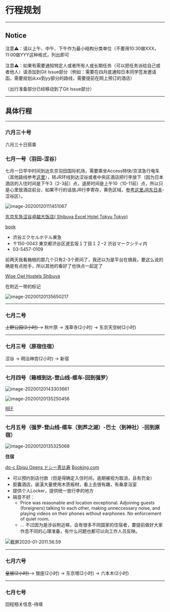 # 行程规划

---

## Notice 

注意⚠️：请以上午、中午、下午作为最小结构分类单位（不要用10:30做XXX，11:00做YYY这种格式，列出即可

注意⚠️：如果有需要通知特定人或者所有人或长期任务（可以把任务派给自己或者他人）请添加到Git Issue部分（例如：需要在四月底通知日本同学签发邀请函，需要规划从xx到yy部分的路线，需要提前在网上预订的酒店）

（出行准备部分已经移动到了Git Issue部分）

---

## 具体行程

---
### 六月三十号

六月三十日搭乘


### 七月一号（羽田-涩谷）

七月一日早中时间到达东京羽田国际机场，需要乘坐Access特快/京滨急行电车（其他路线参考[这里](https://tva1.sinaimg.cn/large/006tNbRwgy1gb1yduqvtuj31ae0u01kx.jpg)），转JR环线到达涩谷或者中央区酒店把行李放下（因为日本酒店的入住时间是下午3（2-3前）点，退房时间是上午10（10-11前）点，所以只是心里放酒店前台，如果不行的话放JR行李寄存，黄色区域，[参考这里JR东日本](https://www.jreast.co.jp/estation/stations/808.html)-涩谷区）。

![image-20200120111451067](https://tva1.sinaimg.cn/large/006tNbRwgy1gb2uuzcb5dj313y0u01ky.jpg)

[东京东急涩谷卓越大饭店( Shibuya Excel Hotel Tokyu Tokyo)](https://www.tokyuhotels.co.jp/shibuya-e/?utm_source=google&utm_medium=maps#)

[book](https://www.booking.com/hotel/jp/shibuya-excel-tokyu.en-gb.html?aid=1288246;label=metagha-link-mapresultsJP-hotel-2178478_dev-desktop_los-1_bw-163_dow-Wednesday_defdate-0_room-0_lang-en_curr-JPY_gstadt-3_rateid-0_aud-0_cid-_gacid-6623582119_mcid-10;sid=f65e5c744e9fe70549d3af783bad1ab3;all_sr_blocks=23569907_218371309_0_2_0%2C23569903_218371309_0_2_0;checkin=2020-07-01;checkout=2020-07-02;dest_id=-246227;dest_type=city;dist=0;group_adults=3;group_children=0;hapos=1;highlighted_blocks=23569907_218371309_0_2_0%2C23569903_218371309_0_2_0;hpos=1;no_rooms=1;req_adults=3;req_children=0;room1=A%2CA%2CA;sb_price_type=total;sr_order=popularity;sr_pri_blocks=23569907_218371309_0_2_0__2539999%2C23569903_218371309_0_2_0__2239999;srepoch=1579499875;srpvid=3b3629f1b3180097;type=total;ucfs=1&#hotelTmpl)

- 渋谷エクセルホテル東急
- 〒150-0043 東京都渋谷区道玄坂１丁目１２−2 渋谷マークシティ内
- 03-5457-0109

前两天我看箱根的那几个只有2-3个房间了，我还以为是平台在搞我，要这么说的确是有点抢手，所以其他的看好了也快点一起定了

[Wise Owl Hostels Shibuya](https://www.booking.com/hotel/jp/wise-owl-hostels-shibuya.en-gb.html?aid=1288246;label=metagha-link-mapresultsJP-hotel-2263091_dev-desktop_los-1_bw-163_dow-Wednesday_defdate-0_room-0_lang-en_curr-JPY_gstadt-3_rateid-0_aud-0_cid-_gacid-6623582119_mcid-10;sid=f65e5c744e9fe70549d3af783bad1ab3;all_sr_blocks=226309105_106405332_0_0_0;checkin=2020-07-01;checkout=2020-07-02;dest_id=-246227;dest_type=city;dist=0;group_adults=3;group_children=0;hapos=1;highlighted_blocks=226309105_106405332_0_0_0;hpos=1;no_rooms=1;req_adults=3;req_children=0;room1=A%2CA%2CA%2C;sb_price_type=total;sr_order=popularity;sr_pri_blocks=226309105_106405332_0_0_0__2000000;srepoch=1579492248;srpvid=84c21b0b568f00db;type=total;ucfs=1&#hotelTmpl)

在附近一带的标记

![image-20200120135650217](https://tva1.sinaimg.cn/large/006tNbRwgy1gb2zjfqlfoj30u00u71kx.jpg)



















---

### 七月二号

~~上野公园(2小时) ->~~ 秋叶原 -> 浅草寺(2小时) -> 东京天空树(2小时)









---

### 七月三号（原宿住宿）

涩谷 -> 明治神宫(2小时) -> 新宿















---

### 七月四号（箱根到达-登山线-缆车-回到强罗）

![image-20200120143303661](https://tva1.sinaimg.cn/large/006tNbRwgy1gb30l39cbkj31cn0u0u0y.jpg)

![image-20200120135250456](https://tva1.sinaimg.cn/large/006tNbRwgy1gb2zf72j6vj31cg0u04qq.jpg)

[REF](https://www.google.com/maps/dir/Harajuku+Station,+1+Chome+Jingumae,+Shibuya+City,+Tokyo+150-0001/Yumoto,+Hakone,+Ashigarashimo+District,+Kanagawa/@35.4611208,139.1412636,10z/am=t/data=!4m15!4m14!1m5!1m1!1s0x60188cbac9b52cff:0x560d87a8e2d1d3d2!2m2!1d139.7026976!2d35.6702285!1m5!1m1!1s0x6019a3a960cd05c9:0xe485ffffbe1c9220!2m2!1d139.1044502!2d35.2325128!3e3!5i1)





---

### 七月五号（强罗-登山线-缆车（到芦之湖）-巴士（到神社）-回到原宿）

![image-20200120135325068](https://tva1.sinaimg.cn/large/006tNbRwgy1gb2zfvfu07j31cg0u04qq.jpg)

**住宿**

[do-c Ebisu Opens ドシー恵比寿](https://do-c.jp/ebisu/) [Booking.com](https://www.booking.com/hotel/jp/do-c-ebisu.en-gb.html?aid=1288246;label=metagha-link-mapresultsJP-hotel-2178478_dev-desktop_los-1_bw-163_dow-Wednesday_defdate-0_room-0_lang-en_curr-JPY_gstadt-3_rateid-0_aud-0_cid-_gacid-6623582119_mcid-10;sid=f65e5c744e9fe70549d3af783bad1ab3;all_sr_blocks=217847805_105739541_0_0_0%2C217847805_105739541_0_0_0%2C217847805_105739541_0_0_0;checkin=2020-07-01;checkout=2020-07-02;dest_id=-246227;dest_type=city;dist=0;group_adults=3;group_children=0;hapos=1;highlighted_blocks=217847805_105739541_0_0_0%2C217847805_105739541_0_0_0%2C217847805_105739541_0_0_0;hpos=1;no_rooms=1;req_adults=3;req_children=0;room1=A%2CA%2CA%2C;sb_price_type=total;sr_order=popularity;sr_pri_blocks=217847805_105739541_0_0_0__399999%2C217847805_105739541_0_0_0__399999%2C217847805_105739541_0_0_0__399999;srepoch=1579492350;srpvid=d5831b3e4e890017;type=total;ucfs=1&#hotelTmpl)

- 可以预约到店付款（但是得确定入住时间，逾期被视为取消，且有罚金）
- 胶囊酒店，装潢大量使用木质板材，看上去很有趣，有桑拿浴室
- 提供个人Locker，提供统一放行李的地方
- 隔音不好：
    - Price was reasonable and location exceptional. Adjoining guests (foreigners) talking to each other, making unneccessary noise, and playing videos on their phones without earphones. No enforcement of quiet room.
    - ... 不过因为是涉谷附近嘛，会有很多不同国家的住宿者，要提前做好大家作息不同的心理准备，有什么问题也都可以向工作人员反映。

![截屏2020-01-2011.56.59](https://tva1.sinaimg.cn/large/006tNbRwgy1gb2w31apz1j31ck0u0u0y.jpg)











---

### 七月六号

~~皇居(2小时) ->~~ 银座(2小时) -> 东京塔(2小时) -> 六本木(2小时)







---

### 七月七号

回程相关信息-待填





